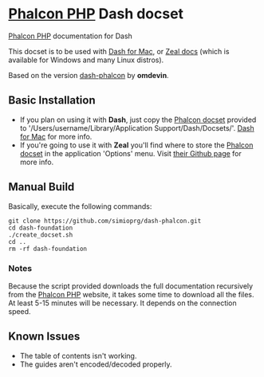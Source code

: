 # [Phalcon PHP](http://foundation.zurb.com) Dash docset


[Phalcon PHP](http://phalconphp.com/en/) documentation for Dash

This docset is to be used with [Dash for Mac](http://kapeli.com/dash), or [Zeal docs]( http://zealdocs.org) (which is available for Windows and many Linux distros).

Based on the version [dash-phalcon](https://github.com/omdevin/dash-phalcon) by **omdevin**.


## Basic Installation

* If you plan on using it with **Dash**, just copy the [Phalcon docset](https://github.com/simioprg/dash-phalcon/releases/download/1.0/Phalcon.zip) provided to '/Users/username/Library/Application Support/Dash/Docsets/'. [Dash for Mac](http://kapeli.com/dash) for more info.
* If you're going to use it with **Zeal** you'll find where to store the [Phalcon docset](https://github.com/simioprg/dash-phalcon/releases/download/1.0/Phalcon.zip) in the application 'Options' menu. Visit [their Github page](https://github.com/jkozera/zeal) for more info. 


## Manual Build

Basically, execute the following commands:

```
git clone https://github.com/simioprg/dash-phalcon.git
cd dash-foundation
./create_docset.sh
cd ..
rm -rf dash-foundation
```

### Notes

Because the script provided downloads the full documentation recursively from the [Phalcon PHP](http://phalconphp.com/en/)  website, it takes some time to download all the files. At least 5-15 minutes will be necessary. It depends on the connection speed.

## Known Issues

* The table of contents isn't working.
* The guides aren't encoded/decoded properly.
